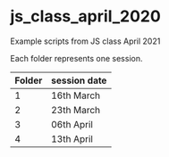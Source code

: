 # js_class_april_2020
Example scripts from JS class April 2021

Each folder represents one session.

| Folder | session date | 
| ------ |--------------| 
| 1      | 16th March   | 
| 2      | 23th March   |
| 3      | 06th April   |  
| 4      | 13th April   |  
